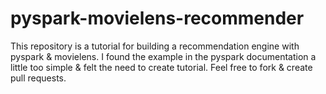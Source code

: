 # pyspark-movielens-recommender
This repository is a tutorial for building a recommendation engine with pyspark & movielens.
I found the example in the pyspark documentation a little too simple & felt the need to create tutorial.
Feel free to fork & create pull requests.
